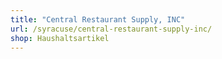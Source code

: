 ```yaml
---
title: "Central Restaurant Supply, INC"
url: /syracuse/central-restaurant-supply-inc/
shop: Haushaltsartikel
---
```

